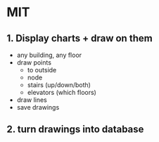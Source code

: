 # MIT

## 1. Display charts + draw on them
+ any building, any floor
+ draw points
  + to outside
  + node
  + stairs (up/down/both)
  + elevators (which floors)
+ draw lines
+ save drawings

## 2. turn drawings into database
